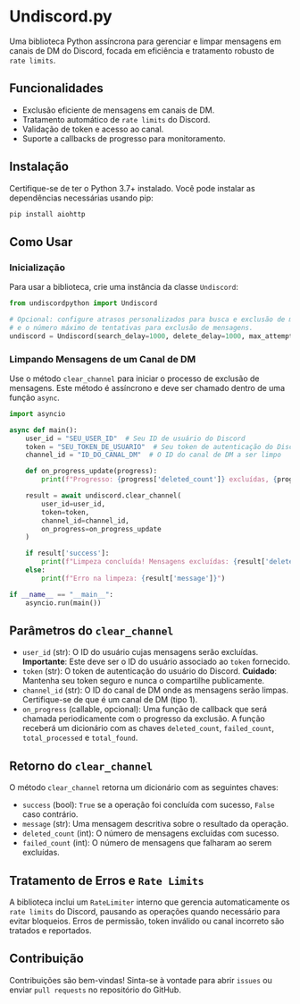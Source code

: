 # Undiscord.py

Uma biblioteca Python assíncrona para gerenciar e limpar mensagens em canais de DM do Discord, focada em eficiência e tratamento robusto de `rate limits`.

## Funcionalidades

- Exclusão eficiente de mensagens em canais de DM.
- Tratamento automático de `rate limits` do Discord.
- Validação de token e acesso ao canal.
- Suporte a callbacks de progresso para monitoramento.

## Instalação

Certifique-se de ter o Python 3.7+ instalado. Você pode instalar as dependências necessárias usando pip:

```bash
pip install aiohttp
```

## Como Usar

### Inicialização

Para usar a biblioteca, crie uma instância da classe `Undiscord`:

```python
from undiscordpython import Undiscord

# Opcional: configure atrasos personalizados para busca e exclusão de mensagens (em milissegundos)
# e o número máximo de tentativas para exclusão de mensagens.
undiscord = Undiscord(search_delay=1000, delete_delay=1000, max_attempts=3)
```

### Limpando Mensagens de um Canal de DM

Use o método `clear_channel` para iniciar o processo de exclusão de mensagens. Este método é assíncrono e deve ser chamado dentro de uma função `async`.

```python
import asyncio

async def main():
    user_id = "SEU_USER_ID"  # Seu ID de usuário do Discord
    token = "SEU_TOKEN_DE_USUARIO"  # Seu token de autenticação do Discord
    channel_id = "ID_DO_CANAL_DM"  # O ID do canal de DM a ser limpo

    def on_progress_update(progress):
        print(f"Progresso: {progress['deleted_count']} excluídas, {progress['failed_count']} falhas, {progress['total_processed']} processadas de {progress['total_found']} encontradas.")

    result = await undiscord.clear_channel(
        user_id=user_id,
        token=token,
        channel_id=channel_id,
        on_progress=on_progress_update
    )

    if result['success']:
        print(f"Limpeza concluída! Mensagens excluídas: {result['deleted_count']}, Falhas: {result['failed_count']}")
    else:
        print(f"Erro na limpeza: {result['message']}")

if __name__ == "__main__":
    asyncio.run(main())
```

## Parâmetros do `clear_channel`

- `user_id` (str): O ID do usuário cujas mensagens serão excluídas. **Importante**: Este deve ser o ID do usuário associado ao `token` fornecido.
- `token` (str): O token de autenticação do usuário do Discord. **Cuidado**: Mantenha seu token seguro e nunca o compartilhe publicamente.
- `channel_id` (str): O ID do canal de DM onde as mensagens serão limpas. Certifique-se de que é um canal de DM (tipo 1).
- `on_progress` (callable, opcional): Uma função de callback que será chamada periodicamente com o progresso da exclusão. A função receberá um dicionário com as chaves `deleted_count`, `failed_count`, `total_processed` e `total_found`.

## Retorno do `clear_channel`

O método `clear_channel` retorna um dicionário com as seguintes chaves:

- `success` (bool): `True` se a operação foi concluída com sucesso, `False` caso contrário.
- `message` (str): Uma mensagem descritiva sobre o resultado da operação.
- `deleted_count` (int): O número de mensagens excluídas com sucesso.
- `failed_count` (int): O número de mensagens que falharam ao serem excluídas.

## Tratamento de Erros e `Rate Limits`

A biblioteca inclui um `RateLimiter` interno que gerencia automaticamente os `rate limits` do Discord, pausando as operações quando necessário para evitar bloqueios. Erros de permissão, token inválido ou canal incorreto são tratados e reportados.

## Contribuição

Contribuições são bem-vindas! Sinta-se à vontade para abrir `issues` ou enviar `pull requests` no repositório do GitHub.

